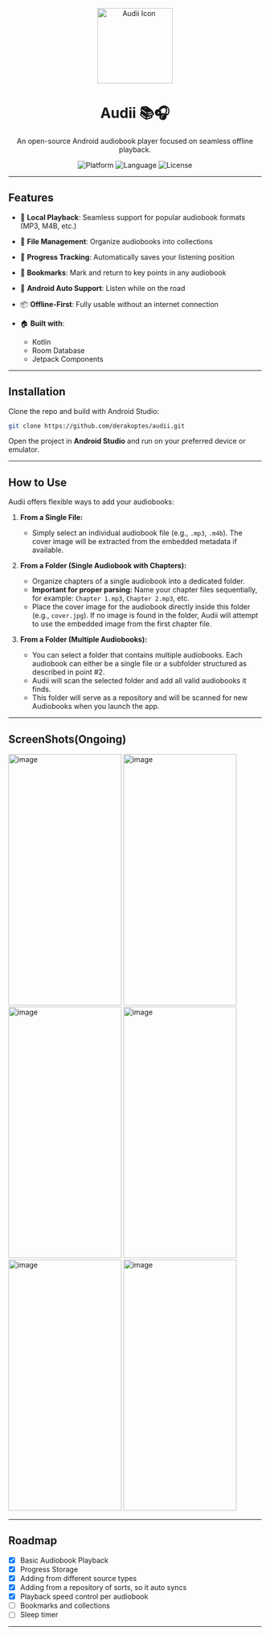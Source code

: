 <p align="center">
  <img src="https://github.com/user-attachments/assets/f9cfda6f-afbd-437e-97af-a28d9e893cf3" alt="Audii Icon" width="150" height="150" />
</p>

<h1 align="center">Audii 📚🎧</h1>

<p align="center">
  An open-source Android audiobook player focused on seamless offline playback.
</p>

<p align="center">
  <img src="https://img.shields.io/badge/platform-Android-green" alt="Platform">
  <img src="https://img.shields.io/badge/language-Kotlin-blue" alt="Language">
  <img src="https://img.shields.io/badge/license-Apache%202.0-blue" alt="License">
</p>

---

## Features

* 🎵 **Local Playback**: Seamless support for popular audiobook formats (MP3, M4B, etc.)
* 📁 **File Management**: Organize audiobooks into collections
* 📌 **Progress Tracking**: Automatically saves your listening position
* 🔖 **Bookmarks**: Mark and return to key points in any audiobook
* 🚗 **Android Auto Support**: Listen while on the road
* 📦 **Offline-First**: Fully usable without an internet connection
* 🏠 **Built with**:

  * Kotlin
  * Room Database
  * Jetpack Components

---

## Installation

Clone the repo and build with Android Studio:

```bash
git clone https://github.com/derakoptes/audii.git
```

Open the project in **Android Studio** and run on your preferred device or emulator.

---

## How to Use

Audii offers flexible ways to add your audiobooks:

1.  **From a Single File:**
    *   Simply select an individual audiobook file (e.g., `.mp3`, `.m4b`). The cover image will be extracted from the embedded metadata if available.

2.  **From a Folder (Single Audiobook with Chapters):**
    *   Organize chapters of a single audiobook into a dedicated folder.
    *   **Important for proper parsing:** Name your chapter files sequentially, for example: `Chapter 1.mp3`, `Chapter 2.mp3`, etc.
    *   Place the cover image for the audiobook directly inside this folder (e.g., `cover.jpg`). If no image is found in the folder, Audii will attempt to use the embedded image from the first chapter file.

3.  **From a Folder (Multiple Audiobooks):**
    *   You can select a folder that contains multiple audiobooks. Each audiobook can either be a single file or a subfolder structured as described in point #2.
    *   Audii will scan the selected folder and add all valid audiobooks it finds.
    *   This folder will serve as a repository and will be scanned for new Audiobooks when you launch the app.

---

## ScreenShots(Ongoing)


<img width="225" height="500" alt="image" src="https://github.com/user-attachments/assets/a15b7651-3a39-4e58-bdcd-edacd70fd288" />
<img width="225" height="500" alt="image" src="https://github.com/user-attachments/assets/4cde2b2a-a7b0-4398-923f-ea57916f92bb" />
<img width="225" height="500" alt="image" src="https://github.com/user-attachments/assets/51da9463-8d94-4dcf-9cb9-7dca681d81a7" />
<img width="225" height="500" alt="image" src="https://github.com/user-attachments/assets/c5e23074-f899-4f2f-af77-6c897f4afff3" />
<img width="225" height="500" alt="image" src="https://github.com/user-attachments/assets/6b0b3d18-63b0-4e17-86ba-6b3b25cfb63e" />
<img width="225" height="500" alt="image" src="https://github.com/user-attachments/assets/51276525-5e95-42cd-9c1a-b531a8b708cd" />


---

## Roadmap
* [x] Basic Audiobook Playback
* [X] Progress Storage
* [x] Adding from different source types 
* [x] Adding from a repository of sorts, so it auto syncs
* [x] Playback speed control per audiobook
* [ ] Bookmarks and collections
* [ ] Sleep timer

---
